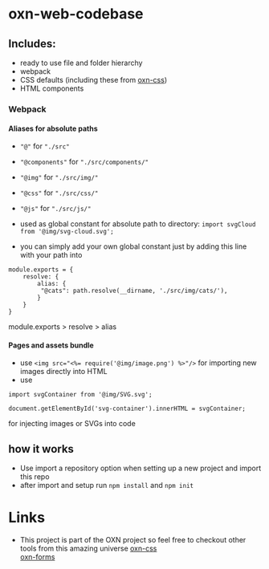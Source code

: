 # oxn-web-codebase
## Includes:
- ready to use file and folder hierarchy
- webpack
- CSS defaults (including these from [oxn-css](https://github.com/Orexin/oxn-css))
- HTML components

### Webpack
#### Aliases for absolute paths
- `"@"` for `"./src"`
- `"@components"` for `"./src/components/"`
- `"@img"` for `"./src/img/"`
- `"@css"` for `"./src/css/"`
- `"@js"` for `"./src/js/"`

- used as global constant for absolute path to directory:
`import svgCloud from '@img/svg-cloud.svg';`

- you can simply add your own global constant just by adding this line with your path into
```
module.exports = {
	resolve: {
		alias: {
		 "@cats": path.resolve(__dirname, './src/img/cats/'),
		}
	}
}
```

module.exports > resolve > alias
#### Pages and assets bundle
- use `<img src="<%= require('@img/image.png') %>"/>` for importing new images directly into HTML
- use 
```
import svgContainer from '@img/SVG.svg';

document.getElementById('svg-container').innerHTML = svgContainer;
```
 for injecting images or SVGs into code

## how it works
- Use import a repository option when setting up a new project and import this repo
- after import and setup run `npm install` and `npm init`

# Links

- This project is part of the OXN project so feel free to checkout other tools from this amazing universe
[oxn-css](https://github.com/Orexin/oxn-css) </br>
[oxn-forms](https://github.com/Orexin/oxn-forms)